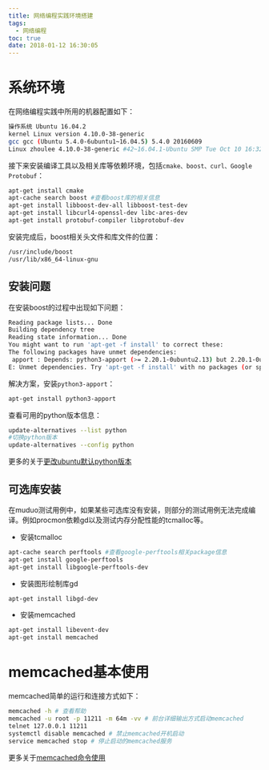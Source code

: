 ```yaml
---
title: 网络编程实践环境搭建
tags:
  - 网络编程
toc: true
date: 2018-01-12 16:30:05
---
```

# 系统环境
在网络编程实践中所用的机器配置如下：
``` bash
操作系统 Ubuntu 16.04.2
kernel Linux version 4.10.0-38-generic
gcc gcc (Ubuntu 5.4.0-6ubuntu1~16.04.5) 5.4.0 20160609
Linux zhoulee 4.10.0-38-generic #42~16.04.1-Ubuntu SMP Tue Oct 10 16:32:20 UTC 2017 x86_64 x86_64 x86_64 GNU/Linux
```
接下来安装编译工具以及相关库等依赖环境，包括`cmake、boost、curl、Google Protobuf`：
``` bash
apt-get install cmake
apt-cache search boost #查看boost库的相关信息
apt-get install libboost-dev-all libboost-test-dev
apt-get install libcurl4-openssl-dev libc-ares-dev
apt-get install protobuf-compiler libprotobuf-dev
```
安装完成后，boost相关头文件和库文件的位置：
``` bash
/usr/include/boost
/usr/lib/x86_64-linux-gnu
```
<!--more-->
## 安装问题
在安装boost的过程中出现如下问题：
``` bash
Reading package lists... Done
Building dependency tree       
Reading state information... Done
You might want to run 'apt-get -f install' to correct these:
The following packages have unmet dependencies:
 apport : Depends: python3-apport (>= 2.20.1-0ubuntu2.13) but 2.20.1-0ubuntu2.12 is to be installed
E: Unmet dependencies. Try 'apt-get -f install' with no packages (or specify a solution).
```
解决方案，安装`python3-apport`：
``` bash
apt-get install python3-apport
```
查看可用的python版本信息：
``` bash
update-alternatives --list python
#切换python版本
update-alternatives --config python
```
更多的关于[更改ubuntu默认python版本](http://blog.csdn.net/fang_chuan/article/details/60958329)

## 可选库安装
在muduo测试用例中，如果某些可选库没有安装，则部分的测试用例无法完成编译。例如procmon依赖gd以及测试内存分配性能的tcmalloc等。
- 安装tcmalloc
``` bash
apt-cache search perftools #查看google-perftools相关package信息
apt-get install google-perftools
apt-get install libgoogle-perftools-dev
```
- 安装图形绘制库gd
``` bash
apt-get install libgd-dev
```
- 安装memcached
``` bash
apt-get install libevent-dev
apt-get install memcached
```

# memcached基本使用
memcached简单的运行和连接方式如下：
``` bash
memcached -h # 查看帮助
memcached -u root -p 11211 -m 64m -vv # 前台详细输出方式启动memcached
telnet 127.0.0.1 11211
systemctl disable memcached # 禁止memcached开机启动
service memcached stop # 停止启动的memcached服务
```
更多关于[memcached命令使用](http://www.runoob.com/memcached/memcached-set-data.html)
